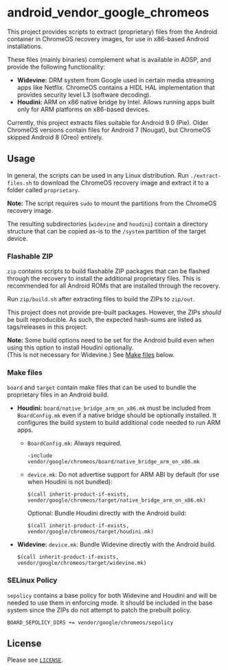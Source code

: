 # android_vendor_google_chromeos
This project provides scripts to extract (proprietary) files
from the Android container in ChromeOS recovery images,
for use in x86-based Android installations.

These files (mainly binaries) complement what is available in AOSP,
and provide the following functionality:

 - **Widevine:** DRM system from Google used in certain media streaming
   apps like Netflix. ChromeOS contains a HIDL HAL implementation that provides
   security level L3 (software decoding).
 - **Houdini:** ARM on x86 native bridge by Intel. Allows running apps built
   only for ARM platforms on x86-based devices.

Currently, this project extracts files suitable for Android 9.0 (Pie).
Older ChromeOS versions contain files for Android 7 (Nougat),
but ChromeOS skipped Android 8 (Oreo) entirely.

## Usage
In general, the scripts can be used in any Linux distribution.
Run `./extract-files.sh` to download the ChromeOS recovery image
and extract it to a folder called `proprietary`.

**Note:** The script requires `sudo` to mount the partitions from the
ChromeOS recovery image.

The resulting subdirectories (`widevine` and `houdini`) contain a directory
structure that can be copied as-is to the `/system` partition of the target
device.

### Flashable ZIP
`zip` contains scripts to build flashable ZIP packages that can be flashed
through the recovery to install the additional proprietary files.
This is recommended for all Android ROMs that are installed through the recovery.

Run `zip/build.sh` after extracting files to build the ZIPs to `zip/out`.

This project does not provide pre-built packages. However, the ZIPs _should_
be built reproducible. As such, the expected hash-sums are listed as
tags/releases in this project.

**Note:** Some build options need to be set for the Android build even when
using this option to install Houdini optionally.  
(This is not necessary for Widevine.) See [Make files](#make-files) below.

### Make files
`board` and `target` contain make files that can be used to bundle the
proprietary files in an Android build.

  - **Houdini:**
    `board/native_bridge_arm_on_x86.mk` must be included from `BoardConfig.mk`
    even if a native bridge should be optionally installed. It configures the
    build system to build additional code needed to run ARM apps.

    - `BoardConfig.mk`: Always required.

        ```make
        -include vendor/google/chromeos/board/native_bridge_arm_on_x86.mk
        ```

    - `device.mk`: Do not advertise support for ARM ABI by default (for use when
        Houdini is not bundled):

        ```make
        $(call inherit-product-if-exists, vendor/google/chromeos/target/native_bridge_arm_on_x86.mk)
        ```

        Optional: Bundle Houdini directly with the Android build:

        ```make
        $(call inherit-product-if-exists, vendor/google/chromeos/target/houdini.mk)
        ```

  - **Widevine:** `device.mk`: Bundle Widevine directly with the Android build.

    ```make
    $(call inherit-product-if-exists, vendor/google/chromeos/target/widevine.mk)
    ```

### SELinux Policy
`sepolicy` contains a base policy for both Widevine and Houdini and will be needed
to use them in enforcing mode. It should be included in the base system since
the ZIPs do not attempt to patch the prebuilt policy.

```make
BOARD_SEPOLICY_DIRS += vendor/google/chromeos/sepolicy
```

## License
Please see [`LICENSE`](/LICENSE).
